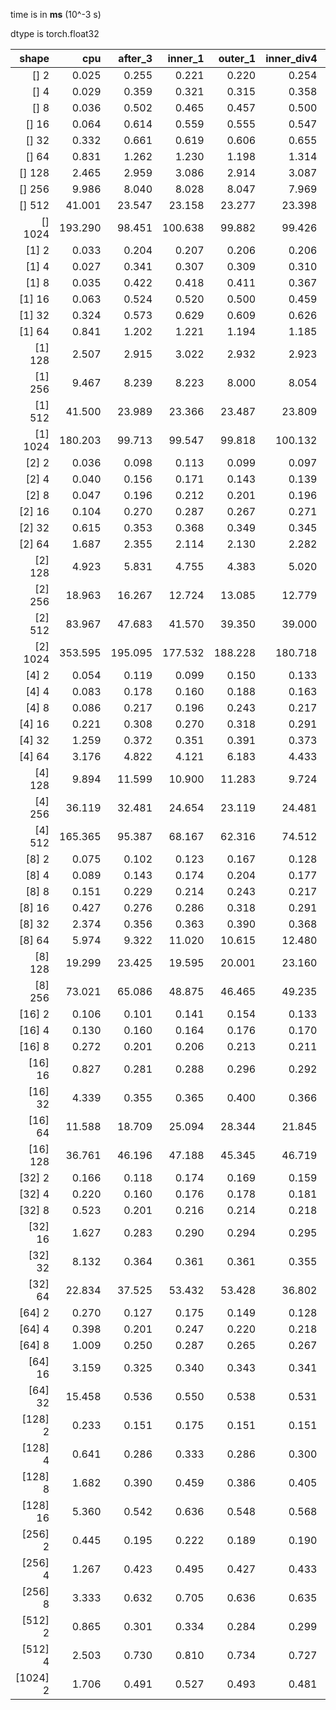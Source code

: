 time is in **ms** (10^-3 s)

dtype is torch.float32

|shape|cpu|after_3|inner_1|outer_1|inner_div4|outer_div4|inner_div8|outer_div8|inner_div16|outer_div16|
|---:|---:|---:|---:|---:|---:|---:|---:|---:|---:|---:|
| [] 2  |  0.025 |  0.255 |  0.221 |  0.220 |  0.254 |  0.224 |  0.223 |  0.220 |  0.222 |  0.220 |
| [] 4  |  0.029 |  0.359 |  0.321 |  0.315 |  0.358 |  0.326 |  0.377 |  0.321 |  0.379 |  0.318 |
| [] 8  |  0.036 |  0.502 |  0.465 |  0.457 |  0.500 |  0.464 |  0.465 |  0.409 |  0.448 |  0.456 |
| [] 16  |  0.064 |  0.614 |  0.559 |  0.555 |  0.547 |  0.521 |  0.526 |  0.551 |  0.517 |  0.527 |
| [] 32  |  0.332 |  0.661 |  0.619 |  0.606 |  0.655 |  0.573 |  0.571 |  0.622 |  0.623 |  0.623 |
| [] 64  |  0.831 |  1.262 |  1.230 |  1.198 |  1.314 |  1.231 |  1.220 |  1.220 |  1.221 |  1.212 |
| [] 128  |  2.465 |  2.959 |  3.086 |  2.914 |  3.087 |  2.920 |  2.869 |  2.877 |  2.907 |  2.935 |
| [] 256  |  9.986 |  8.040 |  8.028 |  8.047 |  7.969 |  8.222 |  8.059 |  8.010 |  8.107 |  7.940 |
| [] 512  |  41.001 |  23.547 |  23.158 |  23.277 |  23.398 |  23.566 |  23.614 |  23.341 |  23.043 |  22.803 |
| [] 1024  |  193.290 |  98.451 |  100.638 |  99.882 |  99.426 |  99.430 |  98.034 |  100.354 |  101.052 |  99.470 |
| [1] 2  |  0.033 |  0.204 |  0.207 |  0.206 |  0.206 |  0.212 |  0.237 |  0.206 |  0.208 |  0.206 |
| [1] 4  |  0.027 |  0.341 |  0.307 |  0.309 |  0.310 |  0.315 |  0.371 |  0.316 |  0.362 |  0.356 |
| [1] 8  |  0.035 |  0.422 |  0.418 |  0.411 |  0.367 |  0.425 |  0.459 |  0.367 |  0.424 |  0.416 |
| [1] 16  |  0.063 |  0.524 |  0.520 |  0.500 |  0.459 |  0.516 |  0.501 |  0.460 |  0.513 |  0.457 |
| [1] 32  |  0.324 |  0.573 |  0.629 |  0.609 |  0.626 |  0.624 |  0.610 |  0.619 |  0.629 |  0.566 |
| [1] 64  |  0.841 |  1.202 |  1.221 |  1.194 |  1.185 |  1.233 |  1.274 |  1.185 |  1.224 |  1.227 |
| [1] 128  |  2.507 |  2.915 |  3.022 |  2.932 |  2.923 |  3.098 |  2.991 |  3.063 |  2.925 |  2.902 |
| [1] 256  |  9.467 |  8.239 |  8.223 |  8.000 |  8.054 |  8.213 |  8.292 |  8.160 |  8.165 |  8.117 |
| [1] 512  |  41.500 |  23.989 |  23.366 |  23.487 |  23.809 |  23.763 |  23.259 |  23.655 |  23.184 |  23.645 |
| [1] 1024  |  180.203 |  99.713 |  99.547 |  99.818 |  100.132 |  101.131 |  99.598 |  99.615 |  99.886 |  98.492 |
| [2] 2  |  0.036 |  0.098 |  0.113 |  0.099 |  0.097 |  0.097 |  0.097 |  0.096 |  0.097 |  0.097 |
| [2] 4  |  0.040 |  0.156 |  0.171 |  0.143 |  0.139 |  0.138 |  0.138 |  0.154 |  0.157 |  0.156 |
| [2] 8  |  0.047 |  0.196 |  0.212 |  0.201 |  0.196 |  0.196 |  0.196 |  0.194 |  0.194 |  0.195 |
| [2] 16  |  0.104 |  0.270 |  0.287 |  0.267 |  0.271 |  0.267 |  0.269 |  0.267 |  0.266 |  0.269 |
| [2] 32  |  0.615 |  0.353 |  0.368 |  0.349 |  0.345 |  0.344 |  0.343 |  0.342 |  0.344 |  0.342 |
| [2] 64  |  1.687 |  2.355 |  2.114 |  2.130 |  2.282 |  2.171 |  2.196 |  2.268 |  2.064 |  2.029 |
| [2] 128  |  4.923 |  5.831 |  4.755 |  4.383 |  5.020 |  4.741 |  4.445 |  4.500 |  4.409 |  4.484 |
| [2] 256  |  18.963 |  16.267 |  12.724 |  13.085 |  12.779 |  12.381 |  12.715 |  11.440 |  12.396 |  12.688 |
| [2] 512  |  83.967 |  47.683 |  41.570 |  39.350 |  39.000 |  38.636 |  37.874 |  39.710 |  41.368 |  40.839 |
| [2] 1024  |  353.595 |  195.095 |  177.532 |  188.228 |  180.718 |  190.109 |  184.657 |  184.383 |  188.361 |  181.870 |
| [4] 2  |  0.054 |  0.119 |  0.099 |  0.150 |  0.133 |  0.156 |  0.145 |  0.140 |  0.106 |  0.120 |
| [4] 4  |  0.083 |  0.178 |  0.160 |  0.188 |  0.163 |  0.179 |  0.162 |  0.177 |  0.171 |  0.146 |
| [4] 8  |  0.086 |  0.217 |  0.196 |  0.243 |  0.217 |  0.213 |  0.213 |  0.211 |  0.205 |  0.207 |
| [4] 16  |  0.221 |  0.308 |  0.270 |  0.318 |  0.291 |  0.287 |  0.294 |  0.294 |  0.278 |  0.286 |
| [4] 32  |  1.259 |  0.372 |  0.351 |  0.391 |  0.373 |  0.369 |  0.368 |  0.368 |  0.356 |  0.364 |
| [4] 64  |  3.176 |  4.822 |  4.121 |  6.183 |  4.433 |  4.159 |  4.615 |  5.146 |  5.807 |  6.014 |
| [4] 128  |  9.894 |  11.599 |  10.900 |  11.283 |  9.724 |  9.217 |  10.514 |  11.414 |  11.528 |  11.462 |
| [4] 256  |  36.119 |  32.481 |  24.654 |  23.119 |  24.481 |  23.955 |  24.986 |  25.910 |  25.948 |  25.235 |
| [4] 512  |  165.365 |  95.387 |  68.167 |  62.316 |  74.512 |  79.405 |  65.710 |  64.873 |  58.336 |  76.160 |
| [8] 2  |  0.075 |  0.102 |  0.123 |  0.167 |  0.128 |  0.158 |  0.155 |  0.147 |  0.146 |  0.141 |
| [8] 4  |  0.089 |  0.143 |  0.174 |  0.204 |  0.177 |  0.209 |  0.168 |  0.177 |  0.166 |  0.168 |
| [8] 8  |  0.151 |  0.229 |  0.214 |  0.243 |  0.217 |  0.249 |  0.210 |  0.212 |  0.206 |  0.209 |
| [8] 16  |  0.427 |  0.276 |  0.286 |  0.318 |  0.291 |  0.323 |  0.286 |  0.294 |  0.289 |  0.283 |
| [8] 32  |  2.374 |  0.356 |  0.363 |  0.390 |  0.368 |  0.347 |  0.365 |  0.369 |  0.363 |  0.358 |
| [8] 64  |  5.974 |  9.322 |  11.020 |  10.615 |  12.480 |  11.037 |  9.899 |  10.533 |  10.800 |  11.788 |
| [8] 128  |  19.299 |  23.425 |  19.595 |  20.001 |  23.160 |  25.036 |  22.485 |  20.827 |  20.652 |  22.435 |
| [8] 256  |  73.021 |  65.086 |  48.875 |  46.465 |  49.235 |  56.502 |  47.128 |  53.804 |  47.593 |  47.108 |
| [16] 2  |  0.106 |  0.101 |  0.141 |  0.154 |  0.133 |  0.140 |  0.129 |  0.148 |  0.144 |  0.176 |
| [16] 4  |  0.130 |  0.160 |  0.164 |  0.176 |  0.170 |  0.180 |  0.169 |  0.171 |  0.167 |  0.180 |
| [16] 8  |  0.272 |  0.201 |  0.206 |  0.213 |  0.211 |  0.215 |  0.208 |  0.209 |  0.211 |  0.213 |
| [16] 16  |  0.827 |  0.281 |  0.288 |  0.296 |  0.292 |  0.296 |  0.288 |  0.282 |  0.288 |  0.289 |
| [16] 32  |  4.339 |  0.355 |  0.365 |  0.400 |  0.366 |  0.351 |  0.354 |  0.365 |  0.350 |  0.351 |
| [16] 64  |  11.588 |  18.709 |  25.094 |  28.344 |  21.845 |  24.772 |  20.114 |  21.956 |  21.827 |  20.571 |
| [16] 128  |  36.761 |  46.196 |  47.188 |  45.345 |  46.719 |  48.518 |  41.814 |  39.404 |  42.136 |  45.084 |
| [32] 2  |  0.166 |  0.118 |  0.174 |  0.169 |  0.159 |  0.146 |  0.134 |  0.148 |  0.154 |  0.147 |
| [32] 4  |  0.220 |  0.160 |  0.176 |  0.178 |  0.181 |  0.181 |  0.176 |  0.179 |  0.175 |  0.175 |
| [32] 8  |  0.523 |  0.201 |  0.216 |  0.214 |  0.218 |  0.240 |  0.213 |  0.217 |  0.216 |  0.216 |
| [32] 16  |  1.627 |  0.283 |  0.290 |  0.294 |  0.295 |  0.299 |  0.289 |  0.295 |  0.288 |  0.290 |
| [32] 32  |  8.132 |  0.364 |  0.361 |  0.361 |  0.355 |  0.354 |  0.356 |  0.353 |  0.354 |  0.348 |
| [32] 64  |  22.834 |  37.525 |  53.432 |  53.428 |  36.802 |  46.267 |  40.518 |  38.209 |  41.063 |  42.843 |
| [64] 2  |  0.270 |  0.127 |  0.175 |  0.149 |  0.128 |  0.155 |  0.153 |  0.109 |  0.152 |  0.162 |
| [64] 4  |  0.398 |  0.201 |  0.247 |  0.220 |  0.218 |  0.216 |  0.216 |  0.190 |  0.208 |  0.212 |
| [64] 8  |  1.009 |  0.250 |  0.287 |  0.265 |  0.267 |  0.265 |  0.264 |  0.245 |  0.257 |  0.261 |
| [64] 16  |  3.159 |  0.325 |  0.340 |  0.343 |  0.341 |  0.339 |  0.339 |  0.323 |  0.318 |  0.336 |
| [64] 32  |  15.458 |  0.536 |  0.550 |  0.538 |  0.531 |  0.530 |  0.535 |  0.540 |  0.534 |  0.530 |
| [128] 2  |  0.233 |  0.151 |  0.175 |  0.151 |  0.151 |  0.149 |  0.145 |  0.145 |  0.151 |  0.159 |
| [128] 4  |  0.641 |  0.286 |  0.333 |  0.286 |  0.300 |  0.317 |  0.285 |  0.290 |  0.285 |  0.286 |
| [128] 8  |  1.682 |  0.390 |  0.459 |  0.386 |  0.405 |  0.396 |  0.387 |  0.391 |  0.382 |  0.384 |
| [128] 16  |  5.360 |  0.542 |  0.636 |  0.548 |  0.568 |  0.551 |  0.536 |  0.533 |  0.535 |  0.532 |
| [256] 2  |  0.445 |  0.195 |  0.222 |  0.189 |  0.190 |  0.191 |  0.189 |  0.209 |  0.189 |  0.193 |
| [256] 4  |  1.267 |  0.423 |  0.495 |  0.427 |  0.433 |  0.421 |  0.413 |  0.419 |  0.432 |  0.417 |
| [256] 8  |  3.333 |  0.632 |  0.705 |  0.636 |  0.635 |  0.627 |  0.633 |  0.631 |  0.629 |  0.633 |
| [512] 2  |  0.865 |  0.301 |  0.334 |  0.284 |  0.299 |  0.293 |  0.298 |  0.302 |  0.291 |  0.288 |
| [512] 4  |  2.503 |  0.730 |  0.810 |  0.734 |  0.727 |  0.725 |  0.719 |  0.737 |  0.724 |  0.721 |
| [1024] 2  |  1.706 |  0.491 |  0.527 |  0.493 |  0.481 |  0.496 |  0.495 |  0.501 |  0.498 |  0.485 |
